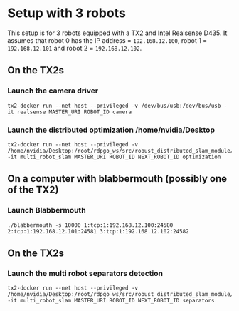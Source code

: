 # Setup with 3 robots
This setup is for 3 robots equipped with a TX2 and Intel Realsense D435.
It assumes that robot 0 has the IP address = `192.168.12.100`, robot 1 = `192.168.12.101` and robot 2 = `192.168.12.102`. 

## On the TX2s
### Launch the camera driver
```
tx2-docker run --net host --privileged -v /dev/bus/usb:/dev/bus/usb -it realsense MASTER_URI ROBOT_ID camera
```

### Launch the distributed optimization /home/nvidia/Desktop
```
tx2-docker run --net host --privileged -v /home/nvidia/Desktop:/root/rdpgo_ws/src/robust_distributed_slam_module/scripts/log -it multi_robot_slam MASTER_URI ROBOT_ID NEXT_ROBOT_ID optimization
```

## On a computer with blabbermouth (possibly one of the TX2)
### Launch Blabbermouth
```
./blabbermouth -s 10000 1:tcp:1:192.168.12.100:24580 2:tcp:1:192.168.12.101:24581 3:tcp:1:192.168.12.102:24582
```

## On the TX2s
### Launch the multi robot separators detection
```
tx2-docker run --net host --privileged -v /home/nvidia/Desktop:/root/rdpgo_ws/src/robust_distributed_slam_module/scripts/log -it multi_robot_slam MASTER_URI ROBOT_ID NEXT_ROBOT_ID separators
```
